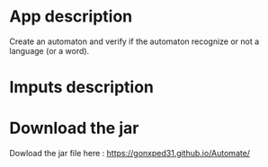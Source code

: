 # App description
Create an automaton and verify if the automaton recognize or not a language (or a word).

# Imputs description


# Download the jar
Dowload the jar file here : https://gonxped31.github.io/Automate/
